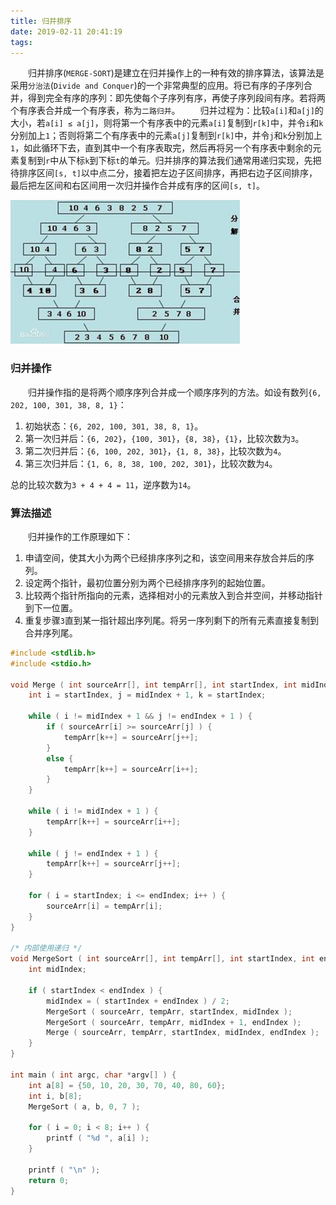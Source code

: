```yaml
---
title: 归并排序
date: 2019-02-11 20:41:19
tags:
---
```

&emsp;&emsp;归并排序(`MERGE-SORT`)是建立在归并操作上的一种有效的排序算法，该算法是采用`分治法`(`Divide and Conquer`)的一个非常典型的应用。将已有序的子序列合并，得到完全有序的序列：即先使每个子序列有序，再使子序列段间有序。若将两个有序表合并成一个有序表，称为`二路归并`。
&emsp;&emsp;归并过程为：比较`a[i]`和`a[j]`的大小，若`a[i] ≤ a[j]`，则将第一个有序表中的元素`a[i]`复制到`r[k]`中，并令`i`和`k`分别加上`1`；否则将第二个有序表中的元素`a[j]`复制到`r[k]`中，并令`j`和`k`分别加上`1`，如此循环下去，直到其中一个有序表取完，然后再将另一个有序表中剩余的元素复制到`r`中从下标`k`到下标`t`的单元。归并排序的算法我们通常用递归实现，先把待排序区间`[s, t]`以中点二分，接着把左边子区间排序，再把右边子区间排序，最后把左区间和右区间用一次归并操作合并成有序的区间`[s, t]`。

<img src="./归并排序/1.png" height="230" width="367">

### 归并操作

&emsp;&emsp;归并操作指的是将两个顺序序列合并成一个顺序序列的方法。如设有数列`{6, 202, 100, 301, 38, 8, 1}`：

1. 初始状态：`{6, 202, 100, 301, 38, 8, 1}`。
2. 第一次归并后：`{6, 202}`，`{100, 301}`，`{8, 38}`，`{1}`，比较次数为`3`。
3. 第二次归并后：`{6, 100, 202, 301}`，`{1, 8, 38}`，比较次数为`4`。
4. 第三次归并后：`{1, 6, 8, 38, 100, 202, 301}`，比较次数为`4`。

总的比较次数为`3 + 4 + 4 = 11`，逆序数为`14`。

### 算法描述

&emsp;&emsp;归并操作的工作原理如下：

1. 申请空间，使其大小为两个已经排序序列之和，该空间用来存放合并后的序列。
2. 设定两个指针，最初位置分别为两个已经排序序列的起始位置。
3. 比较两个指针所指向的元素，选择相对小的元素放入到合并空间，并移动指针到下一位置。
4. 重复步骤`3`直到某一指针超出序列尾。将另一序列剩下的所有元素直接复制到合并序列尾。

``` cpp
#include <stdlib.h>
#include <stdio.h>
​
void Merge ( int sourceArr[], int tempArr[], int startIndex, int midIndex, int endIndex ) {
    int i = startIndex, j = midIndex + 1, k = startIndex;
​
    while ( i != midIndex + 1 && j != endIndex + 1 ) {
        if ( sourceArr[i] >= sourceArr[j] ) {
            tempArr[k++] = sourceArr[j++];
        }
        else {
            tempArr[k++] = sourceArr[i++];
        }
    }
​
    while ( i != midIndex + 1 ) {
        tempArr[k++] = sourceArr[i++];
    }
​
    while ( j != endIndex + 1 ) {
        tempArr[k++] = sourceArr[j++];
    }
​
    for ( i = startIndex; i <= endIndex; i++ ) {
        sourceArr[i] = tempArr[i];
    }
}
​
/* 内部使用递归 */
void MergeSort ( int sourceArr[], int tempArr[], int startIndex, int endIndex ) {
    int midIndex;
​
    if ( startIndex < endIndex ) {
        midIndex = ( startIndex + endIndex ) / 2;
        MergeSort ( sourceArr, tempArr, startIndex, midIndex );
        MergeSort ( sourceArr, tempArr, midIndex + 1, endIndex );
        Merge ( sourceArr, tempArr, startIndex, midIndex, endIndex );
    }
}
​
int main ( int argc, char *argv[] ) {
    int a[8] = {50, 10, 20, 30, 70, 40, 80, 60};
    int i, b[8];
    MergeSort ( a, b, 0, 7 );
​
    for ( i = 0; i < 8; i++ ) {
        printf ( "%d ", a[i] );
    }
​
    printf ( "\n" );
    return 0;
}
```